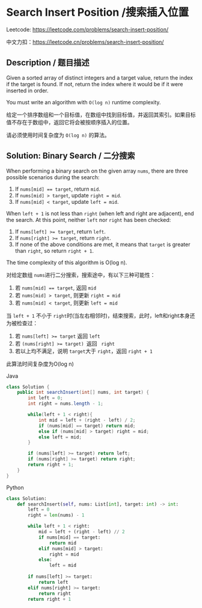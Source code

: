 # Search Insert Position /搜索插入位置

Leetcode: https://leetcode.com/problems/search-insert-position/

中文力扣：https://leetcode.cn/problems/search-insert-position/

## Description / 题目描述

Given a sorted array of distinct integers and a target value, return the index if the target is found. If not, return the index where it would be if it were inserted in order.

You must write an algorithm with `O(log n)` runtime complexity.

给定一个排序数组和一个目标值，在数组中找到目标值，并返回其索引。如果目标值不存在于数组中，返回它将会被按顺序插入的位置。

请必须使用时间复杂度为 `O(log n)` 的算法。

## Solution: Binary Search / 二分搜索

When performing a binary search on the given array `nums`, there are three possible scenarios during the search:

1. If `nums[mid] == target`, return `mid`.
2. If `nums[mid] > target`, update `right = mid`.
3. If `nums[mid] < target`, update `left = mid`.

When `left + 1` is not less than `right` (when left and right are adjacent), end the search. At this point, neither `left` nor `right` has been checked:

1. If `nums[left] >= target`, return `left`.
2. If `nums[right] >= target`, return `right`.
3. If none of the above conditions are met, it means that `target` is greater than `right`, so return `right + 1`.

The time complexity of this algorithm is O(log n).

对给定数组 `nums`进行二分搜索，搜索途中，有以下三种可能性：

1. 若 `nums[mid] == target`, 返回 `mid`
2. 若 `nums[mid] > target`, 则更新 `right = mid`
3. 若 `nums[mid] < target`, 则更新 `left = mid`

当 `left + 1` 不小于 `right`时(当左右相邻时)，结束搜索，此时，left和right本身还为被检查过：

1. 若 `nums[left] >= target` 返回 `left`
2. 若 `(nums[right] >= target) `返回 ` right`
3. 若以上均不满足，说明 `target`大于 `right`，返回 `right + 1`

此算法时间复杂度为O(log n)

Java

```java
class Solution {
    public int searchInsert(int[] nums, int target) {
        int left = 0;
        int right = nums.length - 1;

        while(left + 1 < right){
            int mid = left + (right - left) / 2;
            if (nums[mid] == target) return mid;
            else if (nums[mid] > target) right = mid;
            else left = mid;
        }

        if (nums[left] >= target) return left;
        if (nums[right] >= target) return right;
        return right + 1;
    }
}

```

Python

```python
class Solution:
    def searchInsert(self, nums: List[int], target: int) -> int:
        left = 0
        right = len(nums) - 1

        while left + 1 < right:
            mid = left + (right - left) // 2
            if nums[mid] == target:
                return mid
            elif nums[mid] > target:
                right = mid
            else:
                left = mid
        
        if nums[left] >= target:
            return left
        elif nums[right] >= target:
            return right
        return right + 1
      
```
